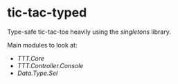 # tic-tac-typed

Type-safe tic-tac-toe heavily using the *singletons* library.

Main modules to look at:

*   *TTT.Core*
*   *TTT.Controller.Console*
*  *Data.Type.Sel*
